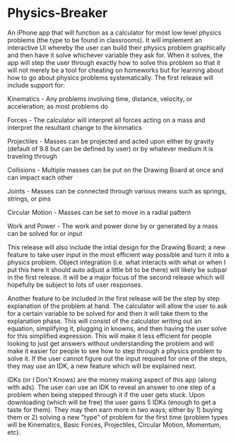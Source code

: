 # Physics-Breaker
An iPhone app that will function as a calculator for most low level physics problems (the type to be found in classrooms). It will implement an interactive UI whereby the user can build their physics problem graphically and then have it solve whichever variable they ask for. When it solves, the app will step the user through exactly how to solve this problem so that it will not merely be a tool for cheating on homeworks but for learning about how to go about physics problems systematically. The first release will include support for:

Kinematics - Any problems involving time, distance, velocity, or acceleration; as most problems do

Forces - The calculator will interpret all forces acting on a mass and interpret the resultant change to the kinmatics

Projectiles - Masses can be projected and acted upon either by gravity (default of 9.8 but can be defined by user) or by whatever medium it is traveling through

Collisions - Multiple masses can be put on the Drawing Board at once and can impact each other

Joints - Masses can be connected through various means such as springs, strings, or pins

Circular Motion - Masses can be set to move in a radial pattern

Work and Power - The work and power done by or generated by a mass can be solved for or input

This release will also include the intial design for the Drawing Board; a new feature to take user input in the most efficient way possible and turn it into a physics problem. Object integration (i.e. what interacts with what or when I put this here it should auto adjust a little bit to be there) will likely be subpar in the first release. It will be a major focus of the second release which will hopefully be subject to lots of user responses.

Another feature to be included in the first release will be the step by step explanation of the problem at hand. The calculator will allow the user to ask for a certain variable to be solved for and then it will take them to the explanation phase. This will consist of the calculator writing out an equation, simplifying it, plugging in knowns, and then having the user solve for this simplified expression. This will make it less efficient for people looking to just get answers without understanding the problem and will make it easier for people to see how to step through a physics problem to solve it. If the user cannot figure out the input required for one of the steps, they may use an IDK, a new feature which will be explained next.

IDKs (or I Don't Knows) are the money making aspect of this app (along with ads). The user can use an IDK to reveal an answer to one step of a problem when being stepped through it if the user gets stuck. Upon downloading (which will be free) the user gains 5 IDKs (enough to get a taste for them). They may then earn more in two ways; either by 1) buying them or 2) solving a new "type" of problem for the first time (problem types will be Kinematics, Basic Forces, Projectiles, Circular Motion, Momentum, etc).
